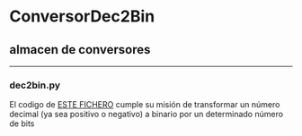 # ConversorDec2Bin
 ## almacen de conversores
 ---
 ### dec2bin.py
 El codigo de [ESTE FICHERO](https://github.com/roblerry/ConversorDec2Bin/blob/main/dec2bin.py) cumple su misión de transformar un número decimal (ya sea positivo o negativo) a binario por un determinado número de bits
